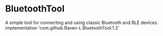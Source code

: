 # BluetoothTool
A simple tool for connecting and using classic Bluetooth and BLE devices.
implementation 'com.github.Raven-L:BluetoothTool:1.2'
